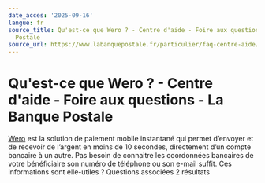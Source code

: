 ```yaml
---
date_acces: '2025-09-16'
langue: fr
source_title: Qu'est-ce que Wero ? - Centre d'aide - Foire aux questions - La Banque
  Postale
source_url: https://www.labanquepostale.fr/particulier/faq-centre-aide/comptes-et-cartes/moyens-de-paiement/wero.question.html/qu-est-ce-que-wero.html
---
```


# Qu'est-ce que Wero ? - Centre d'aide - Foire aux questions - La Banque Postale

[Wero](https://www.labanquepostale.fr/particulier/comptes-et-cartes/moyens-de-paiement/wero.html) est la solution de paiement mobile instantané qui permet d’envoyer et de recevoir de l’argent en moins de 10 secondes, directement d’un compte bancaire à un autre.
Pas besoin de connaitre les coordonnées bancaires de votre bénéficiaire son numéro de téléphone ou son e-mail suffit.
Ces informations sont elle-utiles ?
Questions associées
2 résultats
